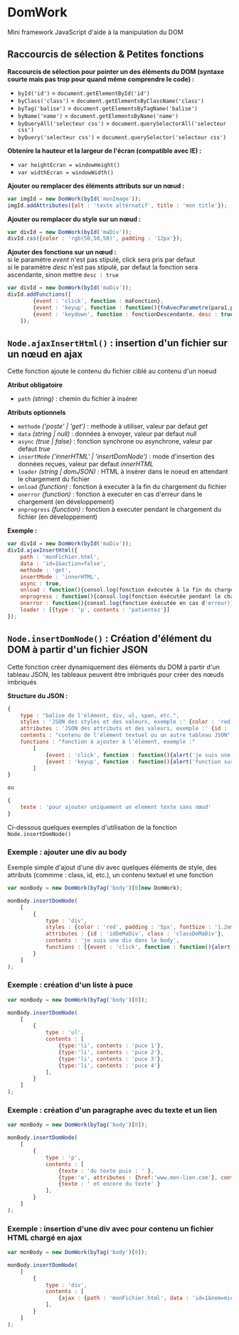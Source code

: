 # DomWork

Mini framework JavaScript d'aide à la manipulation du DOM

## Raccourcis de sélection & Petites fonctions

**Raccourcis de sélection pour pointer un des éléments du DOM (syntaxe courte mais pas trop pour quand même comprendre le code) :**

- `byId('id')` = `document.getElementById('id')`
- `byClass('class')` = `document.getElementsByClassName('class')`
- `byTag('balise')` = `document.getElementsByTagName('balise')`
- `byName('name')` = `document.getElementsByName('name')`
- `byQueryAll('selecteur css')` = `document.querySelectorAll('selecteur css')`
- `byQuery('selecteur css')` = `document.querySelector('selecteur css')`

**Obtenire la hauteur et la largeur de l'écran (compatible avec IE) :**

- `var heightEcran = windowHeight()`
- `var widthEcran = windowWidth()`

**Ajouter ou remplacer des éléments attributs sur un nœud :**

```javascript
var imgId = new DomWork(byId('monImage'));
imgId.addAttributes({alt : 'texte altérnatif', title : 'mon title'});
```

**Ajouter ou remplacer du style sur un nœud :**

```javascript
var divId = new DomWork(byId('maDiv'));
divId.css({color : 'rgb(50,50,50)', padding : '12px'});
```

**Ajouter des fonctions sur un nœud :**  
si le paramètre *event* n'est pas stipulé, click sera pris par defaut  
si le paramètre *desc* n'est pas stipulé, par defaut la fonction sera ascendante, sinon mettre `desc : true`

```javascript
var divId = new DomWork(byId('maDiv'));
divId.addFunctions([
        {event : 'click', function : maFonction},
        {event : 'keyup', function : function(){fnAvecParametre(para1,para2);}},
        {event : 'keydown', function : fonctionDescendante, desc : true;}}
    ]);
```

## `Node.ajaxInsertHtml()` : insertion d'un fichier sur un nœud en ajax

Cette fonction ajoute le contenu du fichier ciblé au contenu d'un noeud  

**Atribut obligatoire**  
- `path` *(string)* : chemin du fichier à insérer

**Atributs optionnels**  
- `methode` *('poste' | 'get')* : methode à utiliser, valeur par defaut *get*
- `data` *(string | null)* : données à envoyer, valeur par defaut *null*
- `async` *(true | false)* : fonction synchrone ou asynchrone, valeur par defaut *true*
- `insertMode` *('innerHTML' | 'insertDomNode')* : mode d'insertion des données reçues, valeur par defaut *innerHTML*
- `loader` *(string | domJSON)* : HTML à insérer dans le noeud en attendant le chargement du fichier
- `onload` *(function)* : fonction à executer à la fin du chargement du fichier
- `onerror` *(function)* : fonction à executer en cas d'erreur dans le chargement (en développement)
- `onprogress` *(function)* : fonction à executer pendant le chargement du fichier (en développement)

**Exemple :**  
```javascript
var divId = new DomWork(byId('maDiv'));
divId.ajaxInsertHtml({
    path : 'monFichier.html',
    data : 'id=1&action=false',
    methode : 'get',
    insertMode : 'innerHTML',
    async : true,
    onload : function(){consol.log(fonction éxécutée à la fin du chargement)},
    onprogress : function(){consol.log(fonction éxécutée pendant le chargement)},
    onerror : function(){consol.log(fonction éxécutée en cas d'erreur)},
    loader : [{type : 'p', contents : 'patientez'}]
});
```

## `Node.insertDomNode()` : Création d'élément du DOM à partir d'un fichier JSON

Cette fonction créer dynamiquement des éléments du DOM à partir d'un tableau JSON, les tableaux peuvent être imbriqués pour créer des nœuds imbriqués

**Structure du JSON :**

```javascript
{
    type : "balise de l'élément, div, ul, span, etc.",
    styles : 'JSON des styles et des valeurs, exemple :' {color : 'red', padding : '5px'},
    attributes : 'JSON des attributs et des valeurs, exemple :' {id : 'idDeMonBody'},
    contents : "contenu de l'élément textuel ou un autre tableau JSON",
    functions : "fonction à ajouter à l'élément, exemple :" 
        [
            {event : 'click', function : function(){alert('je suis une fonction');}},
            {event : 'keyup', function : function(){alert('function sur onkeyup');}}
        ]
}

ou

{
    texte : 'pour ajouter uniquement un element texte sans nœud'
}
```

Ci-dessous quelques exemples d'utilisation de la fonction `Node.insertDomNode()`


### Exemple : ajouter une div au body

Exemple simple d'ajout d'une div avec quelques éléments de style, des attributs (commme : class, id, etc.), un contenu textuel et une fonction

```javascript
var monBody = new DomWork(byTag('body')[0]new DomWork);

monBody.insertDomNode(
    [
        {
            type : 'div',
            styles : {color : 'red', padding : '5px', fontSize : '1.2em'},
            attributes : {id : 'idDeMaDiv', class : 'classDeMaDiv'},
            contents : 'je suis une div dans le body',
            functions : [{event : 'click', function : function(){alert('je suis une fonction');}}]
        }
    ]
);
```

### Exemple : création d'un liste à puce

```javascript
var monBody = new DomWork(byTag('body')[0]);

monBody.insertDomNode(
    [
        {
            type : 'ul',
            contents : [
                {type:'li', contents : 'puce 1'},
                {type:'li', contents : 'puce 2'},
                {type:'li', contents : 'puce 3'},
                {type:'li', contents : 'puce 4'}
            ],
        }
    ]
);
```

### Exemple : création d'un paragraphe avec du texte et un lien

```javascript
var monBody = new DomWork(byTag('body')[0]);

monBody.insertDomNode(
    [
        {
            type : 'p',
            contents : [
                {texte : 'du texte puis : ' },
                {type:'a', attributes : {href:'www.mon-lien.com'}, contents : 'un lien'},
                {texte : ' et encore du texte' }
            ],
        }
    ]
);
```

### Exemple : insertion d'une div avec pour contenu un fichier HTML chargé en ajax


```javascript 
var monBody = new DomWork(byTag('body')[0]);

monBody.insertDomNode(
    [
        {
            type : 'div',
            contents : [
                {ajax : {path : 'monFichier.html', data : 'id=1&nom=michel', methode : 'post'}}
            ],
        }
    ]
);
```
